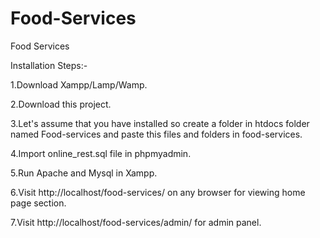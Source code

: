 # Food-Services
Food Services

Installation Steps:-

1.Download Xampp/Lamp/Wamp.

2.Download this project.

3.Let's assume that you have installed so create a folder in htdocs folder named Food-services and paste this files and folders in food-services.

4.Import online_rest.sql file in phpmyadmin.

5.Run Apache and Mysql in Xampp.

6.Visit http://localhost/food-services/ on any browser for viewing home page section.

7.Visit http://localhost/food-services/admin/ for admin panel.
